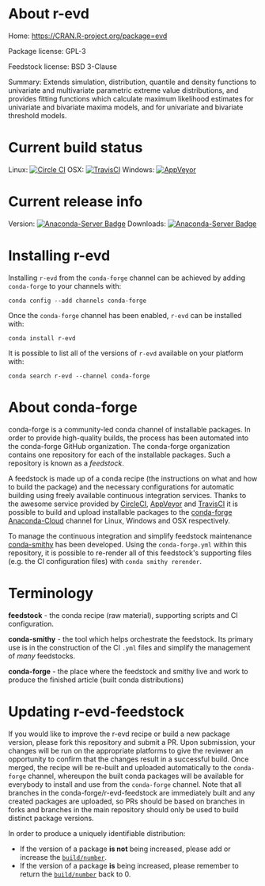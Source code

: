 About r-evd
===========

Home: https://CRAN.R-project.org/package=evd

Package license: GPL-3

Feedstock license: BSD 3-Clause

Summary: Extends simulation, distribution, quantile and density functions to univariate and multivariate parametric extreme value distributions, and provides fitting functions which calculate maximum likelihood estimates for univariate and bivariate maxima models, and for univariate and bivariate threshold models.



Current build status
====================

Linux: [![Circle CI](https://circleci.com/gh/conda-forge/r-evd-feedstock.svg?style=shield)](https://circleci.com/gh/conda-forge/r-evd-feedstock)
OSX: [![TravisCI](https://travis-ci.org/conda-forge/r-evd-feedstock.svg?branch=master)](https://travis-ci.org/conda-forge/r-evd-feedstock)
Windows: [![AppVeyor](https://ci.appveyor.com/api/projects/status/github/conda-forge/r-evd-feedstock?svg=True)](https://ci.appveyor.com/project/conda-forge/r-evd-feedstock/branch/master)

Current release info
====================
Version: [![Anaconda-Server Badge](https://anaconda.org/conda-forge/r-evd/badges/version.svg)](https://anaconda.org/conda-forge/r-evd)
Downloads: [![Anaconda-Server Badge](https://anaconda.org/conda-forge/r-evd/badges/downloads.svg)](https://anaconda.org/conda-forge/r-evd)

Installing r-evd
================

Installing `r-evd` from the `conda-forge` channel can be achieved by adding `conda-forge` to your channels with:

```
conda config --add channels conda-forge
```

Once the `conda-forge` channel has been enabled, `r-evd` can be installed with:

```
conda install r-evd
```

It is possible to list all of the versions of `r-evd` available on your platform with:

```
conda search r-evd --channel conda-forge
```


About conda-forge
=================

conda-forge is a community-led conda channel of installable packages.
In order to provide high-quality builds, the process has been automated into the
conda-forge GitHub organization. The conda-forge organization contains one repository
for each of the installable packages. Such a repository is known as a *feedstock*.

A feedstock is made up of a conda recipe (the instructions on what and how to build
the package) and the necessary configurations for automatic building using freely
available continuous integration services. Thanks to the awesome service provided by
[CircleCI](https://circleci.com/), [AppVeyor](http://www.appveyor.com/)
and [TravisCI](https://travis-ci.org/) it is possible to build and upload installable
packages to the [conda-forge](https://anaconda.org/conda-forge)
[Anaconda-Cloud](http://docs.anaconda.org/) channel for Linux, Windows and OSX respectively.

To manage the continuous integration and simplify feedstock maintenance
[conda-smithy](http://github.com/conda-forge/conda-smithy) has been developed.
Using the ``conda-forge.yml`` within this repository, it is possible to re-render all of
this feedstock's supporting files (e.g. the CI configuration files) with ``conda smithy rerender``.


Terminology
===========

**feedstock** - the conda recipe (raw material), supporting scripts and CI configuration.

**conda-smithy** - the tool which helps orchestrate the feedstock.
                   Its primary use is in the construction of the CI ``.yml`` files
                   and simplify the management of *many* feedstocks.

**conda-forge** - the place where the feedstock and smithy live and work to
                  produce the finished article (built conda distributions)


Updating r-evd-feedstock
========================

If you would like to improve the r-evd recipe or build a new
package version, please fork this repository and submit a PR. Upon submission,
your changes will be run on the appropriate platforms to give the reviewer an
opportunity to confirm that the changes result in a successful build. Once
merged, the recipe will be re-built and uploaded automatically to the
`conda-forge` channel, whereupon the built conda packages will be available for
everybody to install and use from the `conda-forge` channel.
Note that all branches in the conda-forge/r-evd-feedstock are
immediately built and any created packages are uploaded, so PRs should be based
on branches in forks and branches in the main repository should only be used to
build distinct package versions.

In order to produce a uniquely identifiable distribution:
 * If the version of a package **is not** being increased, please add or increase
   the [``build/number``](http://conda.pydata.org/docs/building/meta-yaml.html#build-number-and-string).
 * If the version of a package **is** being increased, please remember to return
   the [``build/number``](http://conda.pydata.org/docs/building/meta-yaml.html#build-number-and-string)
   back to 0.
